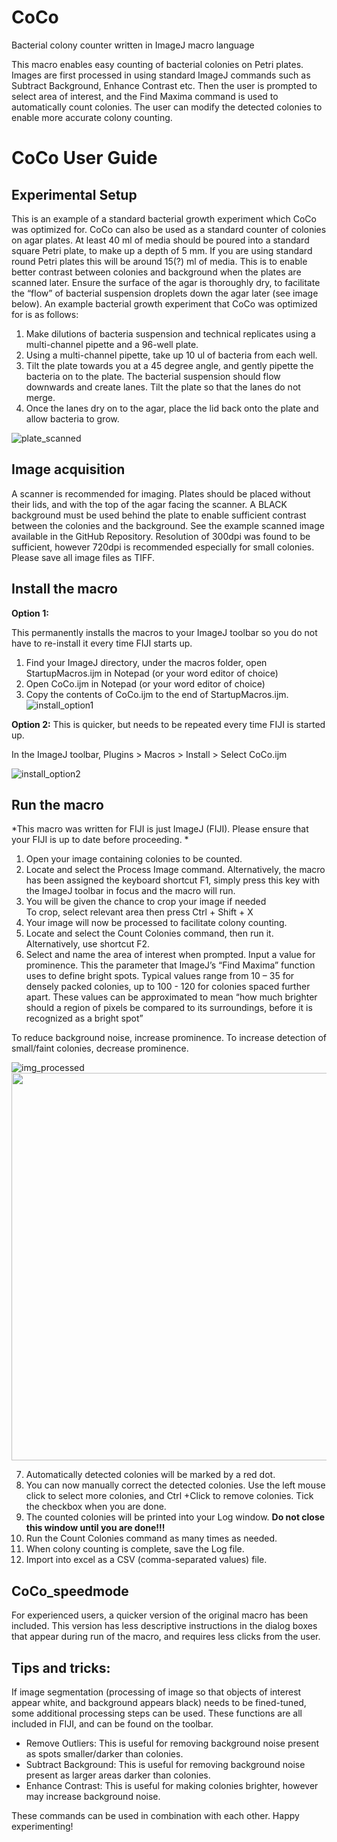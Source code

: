 # CoCo
Bacterial colony counter written in ImageJ macro language

This macro enables easy counting of bacterial colonies on Petri plates. 
Images are first processed in using standard ImageJ commands such as Subtract Background, Enhance Contrast etc.
Then the user is prompted to select area of interest, and the Find Maxima command is used to automatically count colonies.
The user can modify the detected colonies to enable more accurate colony counting.

# **CoCo User Guide**
## Experimental Setup

This is an example of a standard bacterial growth experiment which CoCo was optimized for. CoCo can also be used as a standard counter of colonies on agar plates.
At least 40 ml of media should be poured into a standard square Petri plate, to make up a depth of 5 mm. If you are using standard round Petri plates this will be around 15(?) ml of media. This is to enable better contrast between colonies and background when the plates are scanned later. Ensure the surface of the agar is thoroughly dry, to facilitate the “flow” of bacterial suspension droplets down the agar later (see image below).
An example bacterial growth experiment that CoCo was optimized for is as follows:
1.	Make dilutions of bacteria suspension and technical replicates using a multi-channel pipette and a 96-well plate.
2.	Using a multi-channel pipette, take up 10 ul of bacteria from each well.
3.	Tilt the plate towards you at a 45 degree angle, and gently pipette the bacteria on to the plate. The bacterial suspension should flow downwards and create lanes. Tilt the plate so that the lanes do not merge. 
4.	Once the lanes dry on to the agar, place the lid back onto the plate and allow bacteria to grow.


![plate_scanned](https://user-images.githubusercontent.com/50719253/110786017-ed57d500-826b-11eb-8589-fe0c3d44900b.png)



## Image acquisition

A scanner is recommended for imaging. Plates should be placed without their lids, and with the top of the agar facing the scanner. A BLACK background must be used behind the plate to enable sufficient contrast between the colonies and the background. See the example scanned image available in the GitHub Repository.
Resolution of 300dpi was found to be sufficient, however 720dpi is recommended especially for small colonies. Please save all image files as TIFF.


## Install the macro

**Option 1:**

This permanently installs the macros to your ImageJ toolbar so you do not have to re-install it every time FIJI starts up.
1.	Find your ImageJ directory, under the macros folder, open StartupMacros.ijm in Notepad (or your word editor of choice)
2.	Open CoCo.ijm in Notepad (or your word editor of choice)
3.	Copy the contents of CoCo.ijm to the end of StartupMacros.ijm.
 ![install_option1](https://user-images.githubusercontent.com/50719253/110786032-f183f280-826b-11eb-9ca8-99f24a4f4537.png)

**Option 2:**
This is quicker, but needs to be repeated every time FIJI is started up.

In the ImageJ toolbar, Plugins > Macros > Install > Select CoCo.ijm

![install_option2](https://user-images.githubusercontent.com/50719253/110786095-03fe2c00-826c-11eb-89b6-cd4439b1b823.png)



## Run the macro

*This macro was written for FIJI is just ImageJ (FIJI).
Please ensure that your FIJI is up to date before proceeding. *

1.	Open your image containing colonies to be counted.
2.	Locate and select the Process Image command.
Alternatively, the macro has been assigned the keyboard shortcut F1, simply press this key with the ImageJ toolbar in focus and the macro will run.
3.	You will be given the chance to crop your image if needed	
	To crop, select relevant area then press Ctrl + Shift + X
5.	Your image will now be processed to facilitate colony counting.
6.	Locate and select the Count Colonies command, then run it. 
Alternatively, use shortcut F2.
6.	Select and name the area of interest when prompted. Input a value for prominence.
This the parameter that ImageJ’s “Find Maxima” function uses to define bright spots. Typical values range from 10 – 35 for densely packed colonies, up to 100 - 120 for colonies spaced further apart. These values can be approximated to mean “how much brighter should a region of pixels be compared to its surroundings, before it is recognized as a bright spot”

To reduce background noise, increase prominence. To increase detection of small/faint colonies, decrease prominence.

![img_processed](https://user-images.githubusercontent.com/50719253/110786153-12e4de80-826c-11eb-98b8-9f91f15790ed.png) &nbsp;&nbsp;&nbsp;&nbsp;
<img src="https://user-images.githubusercontent.com/50719253/110786164-14aea200-826c-11eb-93c7-8c6b7988d146.png" height="620">


7.	Automatically detected colonies will be marked by a red dot. 
8.	You can now manually correct the detected colonies. Use the left mouse click to select more colonies, and 
Ctrl +Click to remove colonies. Tick the checkbox when you are done.
9.	The counted colonies will be printed into your Log window. **Do not close this window until you are done!!!**
10.	Run the Count Colonies command as many times as needed. 
11.	When colony counting is complete, save the Log file.
12.	Import into excel as a CSV (comma-separated values) file.

## **CoCo_speedmode**

For experienced users, a quicker version of the original macro has been included. This version has less descriptive instructions in the dialog boxes that appear during run of the macro, and requires less clicks from the user.

## Tips and tricks:

If image segmentation (processing of image so that objects of interest appear white, and background appears black) needs to be fined-tuned, some additional processing steps can be used. These functions are all included in FIJI, and can be found on the toolbar.
* Remove Outliers: This is useful for removing background noise present as spots smaller/darker than colonies. 
* Subtract Background: This is useful for removing background noise present as larger areas darker than colonies.
* Enhance Contrast: This is useful for making colonies brighter, however may increase background noise.

These commands can be used in combination with each other. Happy experimenting!
